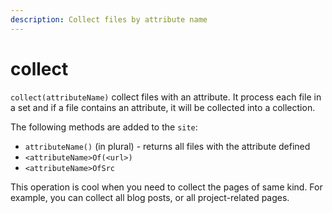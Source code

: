 ```yaml
---
description: Collect files by attribute name
---
```


# collect

`collect(attributeName)` collect files with an attribute. It process each file in a set and if a file contains an attribute, it will be collected into a collection.

The following methods are added to the `site`:

* `attributeName()` (in plural) - returns all files with the attribute defined
* `<attributeName>Of(<url>)`&#x20;
* `<attributeName>OfSrc`

This operation is cool when you need to collect the pages of same kind. For example, you can collect all blog posts, or all project-related pages.
